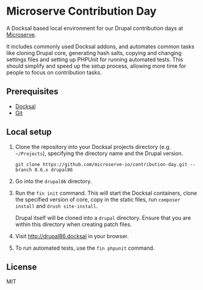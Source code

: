 # Microserve Contribution Day

A Docksal based local environment for our Drupal contribution days at [Microserve](https://microserve.io).

It includes commonly used Docksal addons, and automates common tasks like cloning Drupal core, generating hash salts, copying and changing settings files and setting up PHPUnit for running automated tests.
This should simplify and speed up the setup process, allowing more time for people to focus on contribution tasks.

## Prerequisites

- [Docksal](https://docksal.io)
- [Git](https://git-scm.com)

## Local setup

1. Clone the repository into your Docksal projects directory (e.g. `~/Projects`), specifying the directory name and the Drupal version.

    ```
    git clone https://github.com/microserve-io/contribution-day.git --branch 8.6.x drupal86
    ```

1. Go into the `drupal86` directory.

1. Run the `fin init` command. This will start the Docksal containers, clone the specified version of core, copy in the static files, run `composer install` and `drush site-install`.

   Drupal itself will be cloned into a `drupal` directory. Ensure that you are within this directory when creating patch files.

1. Visit http://drupal86.docksal in your browser.

1. To run automated tests, use the `fin phpunit` command.

## License

MIT
